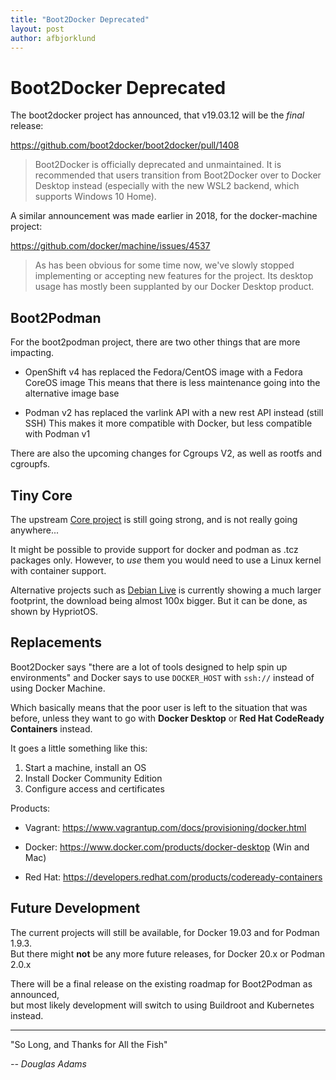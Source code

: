 ```yaml
---
title: "Boot2Docker Deprecated"
layout: post
author: afbjorklund
---
```


# Boot2Docker Deprecated

The boot2docker project has announced, that v19.03.12 will be the _final_ release:

<https://github.com/boot2docker/boot2docker/pull/1408>

> Boot2Docker is officially deprecated and unmaintained. It is recommended that
> users transition from Boot2Docker over to Docker Desktop instead (especially
> with the new WSL2 backend, which supports Windows 10 Home).

A similar announcement was made earlier in 2018, for the docker-machine project:

<https://github.com/docker/machine/issues/4537>

> As has been obvious for some time now, we've slowly stopped implementing or
> accepting new features for the project. Its desktop usage has mostly been
> supplanted by our Docker Desktop product.


## Boot2Podman

For the boot2podman project, there are two other things that are more impacting.

* OpenShift v4 has replaced the Fedora/CentOS image with a Fedora CoreOS image
  This means that there is less maintenance going into the alternative image base

* Podman v2 has replaced the varlink API with a new rest API instead (still SSH)
  This makes it more compatible with Docker, but less compatible with Podman v1

There are also the upcoming changes for Cgroups V2, as well as rootfs and cgroupfs.

## Tiny Core

The upstream [Core project](http://tinycorelinux.net/) is still going strong, and is not really going anywhere...

It might be possible to provide support for docker and podman as .tcz packages only.
However, to _use_ them you would need to use a Linux kernel with container support.

Alternative projects such as [Debian Live](https://www.debian.org/CD/live/) is currently showing a much larger footprint,
the download being almost 100x bigger. But it can be done, as shown by HypriotOS.

## Replacements

Boot2Docker says "there are a lot of tools designed to help spin up environments"
and Docker says to use `DOCKER_HOST` with `ssh://` instead of using Docker Machine.

Which basically means that the poor user is left to the situation that was before,
unless they want to go with **Docker Desktop** or **Red Hat CodeReady Containers** instead.

It goes a little something like this:
1. Start a machine, install an OS
2. Install Docker Community Edition
3. Configure access and certificates

Products:

* Vagrant: <https://www.vagrantup.com/docs/provisioning/docker.html>

* Docker: <https://www.docker.com/products/docker-desktop> (Win and Mac)

* Red Hat: <https://developers.redhat.com/products/codeready-containers>

## Future Development

The current projects will still be available, for Docker 19.03 and for Podman 1.9.3.<br />
But there might **not** be any more future releases, for Docker 20.x or Podman 2.0.x

There will be a final release on the existing roadmap for Boot2Podman as announced,<br />
but most likely development will switch to using Buildroot and Kubernetes instead.

----

"So Long, and Thanks for All the Fish"

_-- Douglas Adams_

